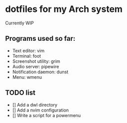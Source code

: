 # dotfiles for my Arch system

Currently WIP

## Programs used so far:  
- Text editor: vim
- Terminal: foot
- Screenshot utility: grim
- Audio server: pipewire
- Notification daemon: dunst
- Menu: wmenu

## TODO list  
- [] Add a dwl directory
- [] Add a nvim configuration
- [] Write a script for a powermenu  
